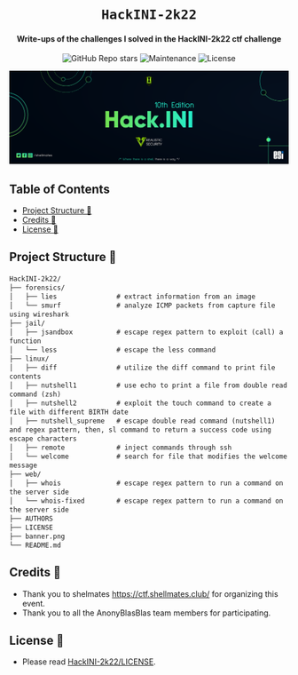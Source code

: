 <div align="center">

# `HackINI-2k22`

<h4>
  Write-ups of the challenges I solved in the HackINI-2k22 ctf challenge
</h4>

<!-- Badges -->
![GitHub Repo stars](https://img.shields.io/github/stars/nemo256/HackINI-2k22?style=for-the-badge)
![Maintenance](https://shields.io/maintenance/yes/2023?style=for-the-badge)
![License](https://shields.io/github/license/nemo256/HackINI-2k22?style=for-the-badge)

<!-- Demo image -->
![Banner](banner.png)

</div>

<!-- TABLE OF CONTENTS -->
## Table of Contents

* [Project Structure 📁](#project-structure)
* [Credits 🤝](#credits)
* [License 📑](#license)

## Project Structure 📁

```
HackINI-2k22/
├── forensics/
│   ├── lies               # extract information from an image
│   └── smurf              # analyze ICMP packets from capture file using wireshark
├── jail/
│   ├── jsandbox           # escape regex pattern to exploit (call) a function
│   └── less               # escape the less command
├── linux/
│   ├── diff               # utilize the diff command to print file contents
│   ├── nutshell1          # use echo to print a file from double read command (zsh)
│   ├── nutshell2          # exploit the touch command to create a file with different BIRTH date
│   ├── nutshell_supreme   # escape double read command (nutshell1) and regex pattern, then, sl command to return a success code using escape characters
│   ├── remote             # inject commands through ssh
│   └── welcome            # search for file that modifies the welcome message
├── web/
│   ├── whois              # escape regex pattern to run a command on the server side
│   └── whois-fixed        # escape regex pattern to run a command on the server side
├── AUTHORS
├── LICENSE
├── banner.png
└── README.md
```

## Credits 🤝
- Thank you to shelmates https://ctf.shellmates.club/ for organizing this event.
- Thank you to all the AnonyBlasBlas team members for participating.

## License 📑
- Please read [HackINI-2k22/LICENSE](https://github.com/nemo256/HackINI-2k22/blob/master/LICENSE).
